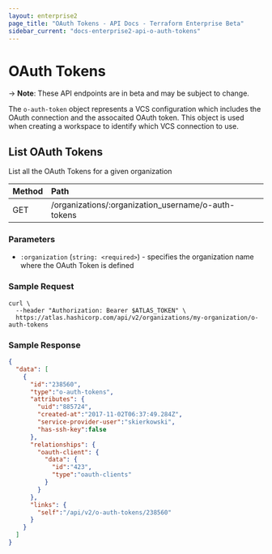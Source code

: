 ```yaml
---
layout: enterprise2
page_title: "OAuth Tokens - API Docs - Terraform Enterprise Beta"
sidebar_current: "docs-enterprise2-api-o-auth-tokens"
---
```


# OAuth Tokens

-> **Note**: These API endpoints are in beta and may be subject to change.

The `o-auth-token` object represents a VCS configuration which includes the OAuth connection and the assocaited OAuth token. This object is used when creating a workspace to identify which VCS connection to use.

## List OAuth Tokens

List all the OAuth Tokens for a given organization

| Method | Path           |
| :----- | :------------- |
| GET | /organizations/:organization_username/o-auth-tokens |

### Parameters

- `:organization` (`string: <required>`) - specifies the organization name where the OAuth Token is defined

### Sample Request

```shell
curl \
  --header "Authorization: Bearer $ATLAS_TOKEN" \
  https://atlas.hashicorp.com/api/v2/organizations/my-organization/o-auth-tokens
```

### Sample Response

```json
{
  "data": [
    {
      "id":"238560",
      "type":"o-auth-tokens",
      "attributes": {
        "uid":"885724",
        "created-at":"2017-11-02T06:37:49.284Z",
        "service-provider-user":"skierkowski",
        "has-ssh-key":false
      },
      "relationships": {
        "oauth-client": {
          "data": {
            "id":"423",
            "type":"oauth-clients"
          }
        }
      },
      "links": {
        "self":"/api/v2/o-auth-tokens/238560"
      }
    }
  ]
}
```